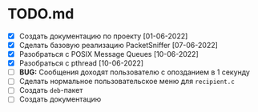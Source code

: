 # TODO.md

- [X] Создать документацию по проекту                               [01-06-2022]
- [X] Сделать базовую реализацию PacketSniffer                      [07-06-2022]
- [X] Разобраться с POSIX Message Queues                            [10-06-2022]
- [X] Разобраться c pthread                                         [10-06-2022]
- [ ] __BUG:__ Сообщения доходят пользователю с опозданием в 1 секунду
- [ ] Сделать нормальное пользовательское меню для `recipient.c`
- [ ] Создать `deb`-пакет
- [ ] Создать документацию
